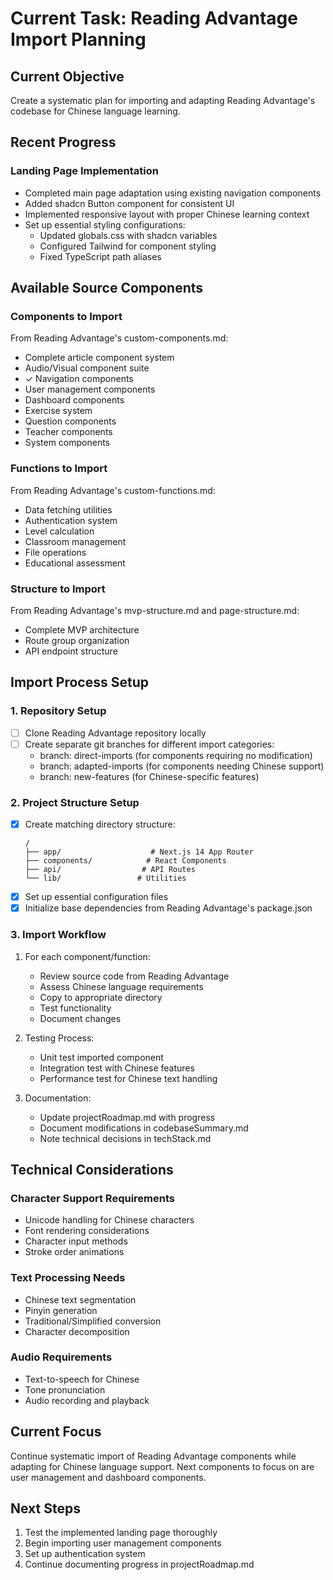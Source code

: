 # Current Task: Reading Advantage Import Planning

## Current Objective

Create a systematic plan for importing and adapting Reading Advantage's codebase for Chinese language learning.

## Recent Progress

### Landing Page Implementation

- Completed main page adaptation using existing navigation components
- Added shadcn Button component for consistent UI
- Implemented responsive layout with proper Chinese learning context
- Set up essential styling configurations:
  - Updated globals.css with shadcn variables
  - Configured Tailwind for component styling
  - Fixed TypeScript path aliases

## Available Source Components

### Components to Import

From Reading Advantage's custom-components.md:

- Complete article component system
- Audio/Visual component suite
- ✓ Navigation components
- User management components
- Dashboard components
- Exercise system
- Question components
- Teacher components
- System components

### Functions to Import

From Reading Advantage's custom-functions.md:

- Data fetching utilities
- Authentication system
- Level calculation
- Classroom management
- File operations
- Educational assessment

### Structure to Import

From Reading Advantage's mvp-structure.md and page-structure.md:

- Complete MVP architecture
- Route group organization
- API endpoint structure

## Import Process Setup

### 1. Repository Setup

- [ ] Clone Reading Advantage repository locally
- [ ] Create separate git branches for different import categories:
  - branch: direct-imports (for components requiring no modification)
  - branch: adapted-imports (for components needing Chinese support)
  - branch: new-features (for Chinese-specific features)

### 2. Project Structure Setup

- [x] Create matching directory structure:
  ```
  /
  ├── app/                    # Next.js 14 App Router
  ├── components/            # React Components
  ├── api/                  # API Routes
  └── lib/                 # Utilities
  ```
- [x] Set up essential configuration files
- [x] Initialize base dependencies from Reading Advantage's package.json

### 3. Import Workflow

1. For each component/function:

   - Review source code from Reading Advantage
   - Assess Chinese language requirements
   - Copy to appropriate directory
   - Test functionality
   - Document changes

2. Testing Process:

   - Unit test imported component
   - Integration test with Chinese features
   - Performance test for Chinese text handling

3. Documentation:
   - Update projectRoadmap.md with progress
   - Document modifications in codebaseSummary.md
   - Note technical decisions in techStack.md

## Technical Considerations

### Character Support Requirements

- Unicode handling for Chinese characters
- Font rendering considerations
- Character input methods
- Stroke order animations

### Text Processing Needs

- Chinese text segmentation
- Pinyin generation
- Traditional/Simplified conversion
- Character decomposition

### Audio Requirements

- Text-to-speech for Chinese
- Tone pronunciation
- Audio recording and playback

## Current Focus

Continue systematic import of Reading Advantage components while adapting for Chinese language support. Next components to focus on are user management and dashboard components.

## Next Steps

1. Test the implemented landing page thoroughly
2. Begin importing user management components
3. Set up authentication system
4. Continue documenting progress in projectRoadmap.md
